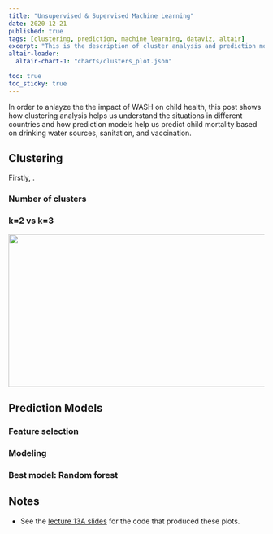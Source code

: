 ```yaml
---
title: "Unsupervised & Supervised Machine Learning"
date: 2020-12-21
published: true
tags: [clustering, prediction, machine learning, dataviz, altair]
excerpt: "This is the description of cluster analysis and prediction models."
altair-loader:
  altair-chart-1: "charts/clusters_plot.json"

toc: true
toc_sticky: true
---
```


In order to anlayze the the impact of WASH on child health, this post shows how clustering analysis helps us understand the situations in different countries and how prediction models help us predict child mortality based on drinking water sources, sanitation, and vaccination.

## Clustering

Firstly, .

### Number of clusters


### k=2 vs k=3

<div id="altair-chart-1"></div>

<div align="center" width="600" height="300" id="altair-chart-1"></div>

<p align="center">
  <img width="600" height="300" src="./charts/clusters_plot.json">
</p>




## Prediction Models

### Feature selection


### Modeling

### Best model: Random forest

## Notes

- See the [lecture 13A slides](https://github.com/MUSA-550-Fall-2020/week-13/blob/master/lecture-13A.ipynb) for the code that produced these plots.
